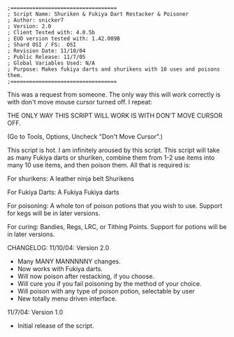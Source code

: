 ```
;==================================
; Script Name: Shuriken & Fukiya Dart Restacker & Poisoner
; Author: snicker7
; Version: 2.0
; Client Tested with: 4.0.5b
; EUO version tested with: 1.42.009B
; Shard OSI / FS:  OSI
; Revision Date: 11/10/04
; Public Release: 11/7/05
; Global Variables Used: N/A
; Purpose: Makes fukiya darts and shurikens with 10 uses and poisons them.
;==================================
```

This was a request from someone. The only way this will work correctly is with don't move mouse cursor turned off. I repeat:

THE ONLY WAY THIS SCRIPT WILL WORK IS WITH DON'T MOVE CURSOR OFF.

(Go to Tools, Options, Uncheck "Don't Move Cursor".)


This script is hot. I am infinitely aroused by this script. This script will take as many Fukiya darts or shuriken, combine them from 1-2 use items into many 10 use items, and then poison them. All that is required is:

For shurikens:
A leather ninja belt
Shurikens

For Fukiya Darts:
A Fukiya
Fukiya darts

For poisoning:
A whole ton of poison potions that you wish to use. Support for kegs will be in later versions.

For curing:
Bandies, Regs, LRC, or Tithing Points. Support for potions will be in later versions.

CHANGELOG:
11/10/04: Version 2.0
* Many MANY MANNNNNY changes.
* Now works with Fukiya darts.
* Will now poison after restacking, if you choose.
* Will cure you if you fail poisoning by the method of your choice.
* Will poison with any type of poison potion, selectable by user
* New totally menu driven interface.

11/7/04: Version 1.0
* Initial release of the script.